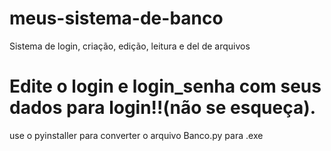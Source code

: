 # meus-sistema-de-banco
Sistema de login, criação, edição, leitura e del de arquivos
# Edite o login e login_senha com seus dados para login!!(não se esqueça).
use o pyinstaller para converter o arquivo Banco.py para .exe
